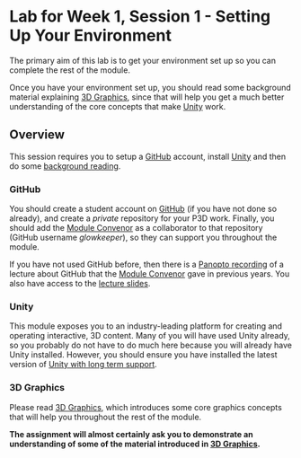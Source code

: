 # Lab for Week 1, Session 1 - Setting Up Your Environment

The primary aim of this lab is to get your environment set up so you can complete the rest of the module.

Once you have your environment set up, you should read some background material explaining [3D Graphics](../graphicsBackground.md), since that will help you get a much better understanding of the core concepts that make [Unity](https://unity3d.com/) work.

## Overview

This session requires you to setup a [GitHub](https://github.com/) account, install [Unity](https://unity3d.com/unity/qa/lts-releases) and then do some [background reading](#3d-graphics).

### GitHub

You should create a student account on [GitHub](https://github.com/) (if you have not done so already), and create a _private_ repository for your P3D work. Finally, you should add the [Module Convenor](https://github.com/glowkeeper/Programmingfor3D#maintainer) as a collaborator to that repository (GitHub username _glowkeeper_), so they can support you throughout the module.

If you have not used GitHub before, then there is a [Panopto recording](https://sussex.cloud.panopto.eu/Panopto/Pages/Viewer.aspx?id=57307baa-f78e-42a8-8e5c-ac40012ddc4a) of a lecture about GitHub that the  [Module Convenor](https://github.com/glowkeeper/Programmingfor3D#maintainer) gave in previous years. You also have access to the [lecture slides](../githubPresentation.pdf).

### Unity

This module exposes you to an industry-leading platform for creating and operating interactive, 3D content. Many of you will have used Unity already, so you probably do not have to do much here because you will already have Unity installed. However, you should ensure you have installed the latest version of [Unity with long term support](https://unity3d.com/unity/qa/lts-releases).

### 3D Graphics

Please read [3D Graphics](../graphicsBackground.md), which introduces some core graphics concepts that will help you throughout the rest of the module.

**The assignment will almost certainly ask you to demonstrate an understanding of some of the material introduced in [3D Graphics](../graphicsBackground.md).**

